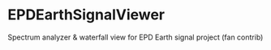 # EPDEarthSignalViewer
Spectrum analyzer &amp; waterfall view for EPD Earth signal project (fan contrib)
